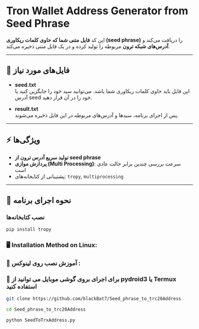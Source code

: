 
# Tron Wallet Address Generator from Seed Phrase

این کد **فایل متنی شما که حاوی کلمات ریکاوری (seed phrase)** را دریافت می‌کند و **آدرس‌های شبکه ترون** مربوطه را تولید کرده و در یک فایل متنی ذخیره می‌کند.

---

## 📄 فایل‌های مورد نیاز

- **seed.txt**  
  این فایل باید حاوی کلمات ریکاوری شما باشد. می‌توانید سید خود را جایگزین کنید یا آدرس seed خود را در آن قرار دهید.

- **result.txt**  
  پس از اجرای برنامه، سیدها و آدرس‌های مربوطه در این فایل ذخیره می‌شوند.

---

## ⚡ ویژگی‌ها

- **تولید سریع آدرس ترون از seed phrase**  
- **پردازش موازی (Multi Processing)**: سرعت بررسی چندین برابر حالت عادی است
- پشتیبانی از کتابخانه‌های: `tropy`, `multiprocessing`

---

## 🚀 نحوه اجرای برنامه

### نصب کتابخانه‌ها
```bash
pip install tropy
```

### 🖥️ Installation Method on Linux:

### 🚧 آموزش نصب روی لینوکس :
### 🚦 برای اجرای بروی گوشی موبایل می توانید از pydroid3 یا Termux استفاده کنید 
```bash 
git clone https://github.com/blackBat7/Seed_phrase_to_trc20Address
```
```bash
cd Seed_phrase_to_trc20Address
```
```bash
python SeedToTrxAddress.py
```
